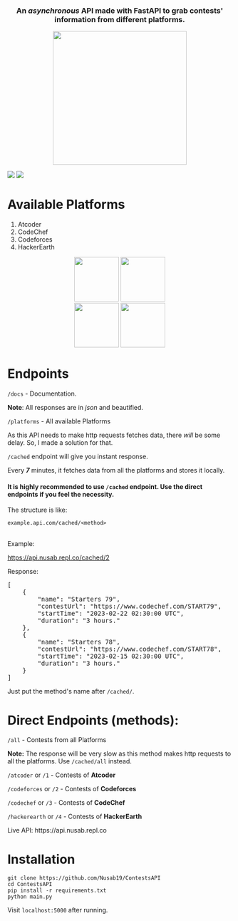 <h3 align="center">An <i>asynchronous</i> API made with FastAPI to grab contests' information from different platforms.</h3>

<p align="center">
<img height="300px" src="https://te.legra.ph/file/46a2556c0bb2e9ad90e94.jpg">
</p>

<a target="_blank" href="https://github.com/Nusab19/ContestsAPI"><img src="https://img.shields.io/github/stars/Nusab19/ContestsAPI"/></a>
<a target="_blank" href="https://github.com/Nusab19/ContestsAPI"><img src="https://img.shields.io/github/last-commit/Nusab19/ContestsAPI" />
</a>


<h1>Available Platforms</h1>

<ol>
<li>Atcoder</li>
<li>CodeChef</li>
<li>Codeforces</li>
<li>HackerEarth</li>
</ol>

<p align="center">
<img height="100px" src="https://te.legra.ph/file/8f3c11d29137158c58e6a.png">
<img height="100px" src="https://te.legra.ph/file/fd1d40f90734a028a1e76.png">
<br>
<img height="100px" src="https://telegra.ph/file/bf1b768d37b0d2dabb049.png">
<img height="100px" src="https://te.legra.ph/file/90ab43168f2152a1ea0e0.png">

</p>


<h1>Endpoints</h1>

<code>/docs</code> - Documentation.

<b>Note</b>: All responses are in <i>json</i> and beautified.

<code>/platforms</code> - All available Platforms

<p>As this API needs to make http requests fetches data, there <i>will</i> be some delay. So, I made a solution for that.

<code>/cached</code> endpoint will give you instant response.</p>

<p>Every <b><i>7</i></b> minutes, it fetches data from all the platforms and stores it locally.</p>

<h4>It is highly recommended to use <code>/cached</code> endpoint. Use the direct endpoints if you feel the necessity.</h4>

The structure is like:

<code>example.api.com/cached/&lt;method&gt;</code> <br><br>

Example:

https://api.nusab.repl.co/cached/2

Response:
<pre>
[
    {
        "name": "Starters 79",
        "contestUrl": "https://www.codechef.com/START79",
        "startTime": "2023-02-22 02:30:00 UTC",
        "duration": "3 hours."
    },
    {
        "name": "Starters 78",
        "contestUrl": "https://www.codechef.com/START78",
        "startTime": "2023-02-15 02:30:00 UTC",
        "duration": "3 hours."
    }
]
</pre>


Just put the method's name after <code>/cached/</code>.



<h1>Direct Endpoints (methods):</h1>

<code>/all</code> - Contests from all Platforms

<b>Note:</b> The response will be very slow as this method makes http requests to all the platforms. Use <code>/cached/all</code> instead.

<code>/atcoder</code> or <code>/1</code> - Contests of <b>Atcoder</b>

<code>/codeforces</code> or <code>/2</code> - Contests of <b>Codeforces</b>

<code>/codechef</code> or <code>/3</code> - Contests of <b>CodeChef</b>

<code>/hackerearth</code> or <code>/4</code> - Contests of <b>HackerEarth</b>

<p>Live API: https://api.nusab.repl.co</p>

<h1>Installation</h1>


```
git clone https://github.com/Nusab19/ContestsAPI
cd ContestsAPI
pip install -r requirements.txt
python main.py
```

Visit <code>localhost:5000</code> after running.
